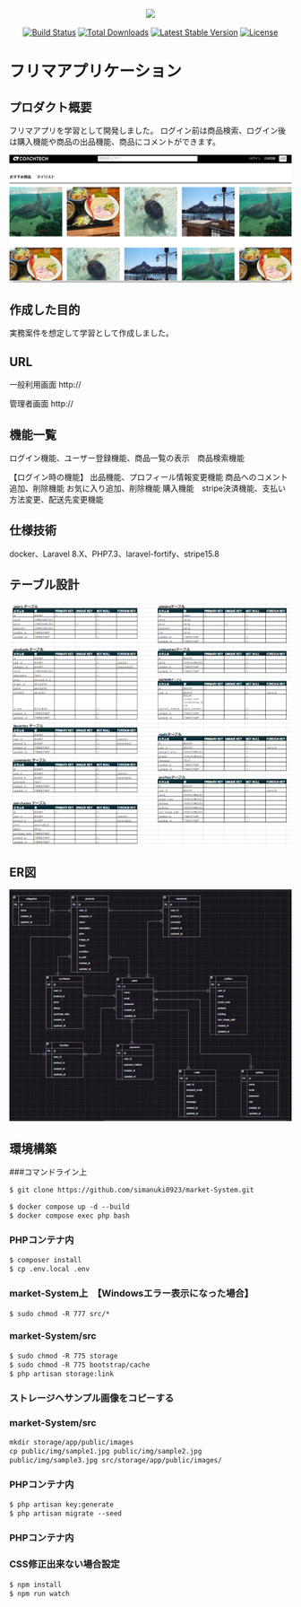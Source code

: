 <p align="center"><a href="https://laravel.com" target="_blank"><img src="https://raw.githubusercontent.com/laravel/art/master/logo-lockup/5%20SVG/2%20CMYK/1%20Full%20Color/laravel-logolockup-cmyk-red.svg" width="400"></a></p>

<p align="center">
<a href="https://travis-ci.org/laravel/framework"><img src="https://travis-ci.org/laravel/framework.svg" alt="Build Status"></a>
<a href="https://packagist.org/packages/laravel/framework"><img src="https://img.shields.io/packagist/dt/laravel/framework" alt="Total Downloads"></a>
<a href="https://packagist.org/packages/laravel/framework"><img src="https://img.shields.io/packagist/v/laravel/framework" alt="Latest Stable Version"></a>
<a href="https://packagist.org/packages/laravel/framework"><img src="https://img.shields.io/packagist/l/laravel/framework" alt="License"></a>
</p>

# フリマアプリケーション
## プロダクト概要
 フリマアプリを学習として開発しました。
 ログイン前は商品検索、ログイン後は購入機能や商品の出品機能、商品にコメントができます。

 ![alt text](img/home_view.jpg)

## 作成した目的
 実務案件を想定して学習として作成しました。

## URL
 一般利用画面
http://

 管理者画面
http://

## 機能一覧
ログイン機能、ユーザー登録機能、商品一覧の表示　商品検索機能

【ログイン時の機能】
出品機能、プロフィール情報変更機能
商品へのコメント追加、削除機能
お気に入り追加、削除機能
購入機能　stripe決済機能、支払い方法変更、配送先変更機能

## 仕様技術
docker、Laravel 8.X、PHP7.3、laravel-fortify、stripe15.8

## テーブル設計
![alt text](img/table.jpg)

## ER図
![alt text](img/ER.jpg)

## 環境構築
###コマンドライン上
```
$ git clone https://github.com/simanuki0923/market-System.git
```

```
$ docker compose up -d --build
$ docker compose exec php bash
```

### PHPコンテナ内
```
$ composer install
$ cp .env.local .env
```

### market-System上　【Windowsエラー表示になった場合】
```
$ sudo chmod -R 777 src/* 
```

### market-System/src
```
$ sudo chmod -R 775 storage
$ sudo chmod -R 775 bootstrap/cache
$ php artisan storage:link
```

### ストレージへサンプル画像をコピーする
### market-System/src
```
mkdir storage/app/public/images
cp public/img/sample1.jpg public/img/sample2.jpg public/img/sample3.jpg src/storage/app/public/images/
```

### PHPコンテナ内
```
$ php artisan key:generate
$ php artisan migrate --seed
```

### PHPコンテナ内
### CSS修正出来ない場合設定
```
$ npm install
$ npm run watch
```